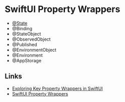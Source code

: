 # SwiftUI Property Wrappers

- [@State](https://github.com/brittpinder/ios-reference/tree/main/swiftui/property-wrappers/State)
- @Binding
- @StateObject
- @ObservedObject
- @Published
- @EnvironmentObject
- @Environment
- @AppStorage


## Links

- [Exploring Key Property Wrappers in SwiftUI](https://fatbobman.com/en/posts/exploring-key-property-wrappers-in-swiftui/)
- [SwiftUI Property Wrappers](https://swiftuipropertywrappers.com/)